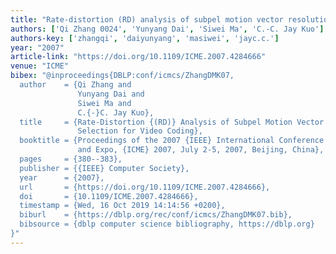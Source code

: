 ```yaml
---
title: "Rate-distortion (RD) analysis of subpel motion vector resolution selection for video coding"
authors: ['Qi Zhang 0024', 'Yunyang Dai', 'Siwei Ma', 'C.-C. Jay Kuo']
authors-key: ['zhangqi', 'daiyunyang', 'masiwei', 'jayc.c.']
year: "2007"
article-link: "https://doi.org/10.1109/ICME.2007.4284666"
venue: "ICME"
bibex: "@inproceedings{DBLP:conf/icmcs/ZhangDMK07,
  author    = {Qi Zhang and
               Yunyang Dai and
               Siwei Ma and
               C.{-}C. Jay Kuo},
  title     = {Rate-Distortion {(RD)} Analysis of Subpel Motion Vector Resolution
               Selection for Video Coding},
  booktitle = {Proceedings of the 2007 {IEEE} International Conference on Multimedia
               and Expo, {ICME} 2007, July 2-5, 2007, Beijing, China},
  pages     = {380--383},
  publisher = {{IEEE} Computer Society},
  year      = {2007},
  url       = {https://doi.org/10.1109/ICME.2007.4284666},
  doi       = {10.1109/ICME.2007.4284666},
  timestamp = {Wed, 16 Oct 2019 14:14:56 +0200},
  biburl    = {https://dblp.org/rec/conf/icmcs/ZhangDMK07.bib},
  bibsource = {dblp computer science bibliography, https://dblp.org}
}"
---
```

